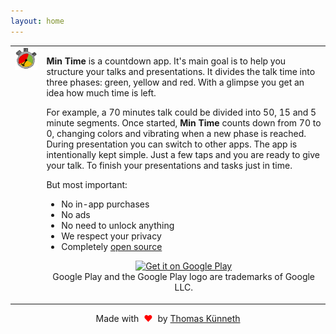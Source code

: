 ```yaml
---
layout: home
---
```


<table style="width: 100%; border: none">
<tr>
<td valign="top" style="width: 10%; border: none">
<img style="" src="assets/ic_launcher_mintime_512x512.png" />
</td>
<td valign="top" style="border: none">
<p><strong>Min Time</strong> is a countdown app. It's main goal is to help you structure your talks and presentations. It divides the talk time into three phases: green, yellow and red. With a glimpse you get an idea how much time is left.</p>
<p>For example, a 70 minutes talk could be divided into 50, 15 and 5 minute segments. Once started, <strong>Min Time</strong> counts down from 70 to 0, changing colors and vibrating when a new phase is reached. During presentation you can switch to other apps. The app is intentionally kept simple. Just a few taps and you are ready to give your talk. To finish your presentations and tasks just in time.
</p>
<p>But most important:</p>
<ul>
<li>No in-app purchases</li>
<li>No ads</li>
<li>No need to unlock anything</li>
<li>We respect your privacy</li>
<li>Completely <a href="https://github.com/tkuenneth/mintime">open source</a></li>
</ul>
<p style="text-align: center;">
<a href='https://play.google.com/store/apps/details?id=com.thomaskuenneth.mintime&pcampaignid=pcampaignidMKT-Other-global-all-co-prtnr-py-PartBadge-Mar2515-1'><img alt='Get it on Google Play' width="20%" src='https://play.google.com/intl/en_us/badges/static/images/badges/en_badge_web_generic.png'/></a>
<br />Google Play and the Google Play logo are trademarks of Google LLC.
</p>
</td>
</tr>
</table>
<p style="text-align: center;">Made with <span style="color: red;">&#160;❤&#160;</span> by <a href="https://www.thomaskuenneth.eu/">Thomas K&uuml;nneth</a></p>
